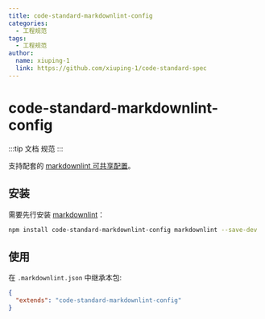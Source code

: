 ```yaml
---
title: code-standard-markdownlint-config
categories:
  - 工程规范
tags:
  - 工程规范
author:
  name: xiuping-1
  link: https://github.com/xiuping-1/code-standard-spec
---
```


# code-standard-markdownlint-config

:::tip 
文档 规范
:::

支持配套的 [markdownlint 可共享配置](https://www.npmjs.com/package/markdownlint#optionsconfig)。

## 安装

需要先行安装 [markdownlint](https://www.npmjs.com/package/markdownlint)：

```bash
npm install code-standard-markdownlint-config markdownlint --save-dev
```

## 使用

在 `.markdownlint.json` 中继承本包:

```json
{
  "extends": "code-standard-markdownlint-config"
}
```
